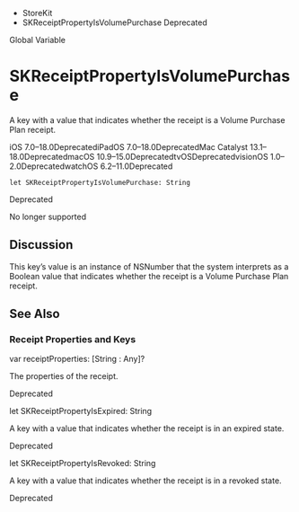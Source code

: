 

- StoreKit
-  SKReceiptPropertyIsVolumePurchase Deprecated

Global Variable

# SKReceiptPropertyIsVolumePurchase

A key with a value that indicates whether the receipt is a Volume Purchase Plan receipt.

iOS 7.0–18.0DeprecatediPadOS 7.0–18.0DeprecatedMac Catalyst 13.1–18.0DeprecatedmacOS 10.9–15.0DeprecatedtvOSDeprecatedvisionOS 1.0–2.0DeprecatedwatchOS 6.2–11.0Deprecated

``` source
let SKReceiptPropertyIsVolumePurchase: String
```

Deprecated

No longer supported

## Discussion

This key’s value is an instance of NSNumber that the system interprets as a Boolean value that indicates whether the receipt is a Volume Purchase Plan receipt.

## See Also

### Receipt Properties and Keys

var receiptProperties: [String : Any]?

The properties of the receipt.

Deprecated

let SKReceiptPropertyIsExpired: String

A key with a value that indicates whether the receipt is in an expired state.

Deprecated

let SKReceiptPropertyIsRevoked: String

A key with a value that indicates whether the receipt is in a revoked state.

Deprecated

